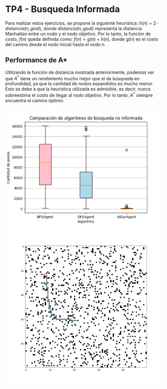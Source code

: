 # TP4 - Busqueda Informada
Para realizar estos ejercicios, se propone la siguiente heuristica:
$h(n) = 2 \cdot distancia(n, goal)$, donde $distancia(n,goal)$ representa la distancia Manhattan entre un nodo y el nodo objetivo.
Por lo tanto, la función de costo, $f(n)$ queda definida como: $f(n) = g(n) + h(n)$, donde $g(n)$ es el costo del camino desde el nodo inicial hasta el nodo $n$.

## Performance de A*
Utilizando la función de distancia mostrada anteriormente, podemos ver que $A^*$ tiene un rendimiento mucho mejor que el de búsqueda en profundidad, ya que la cantidad de nodos expandidos es mucho menor. Esto se debe a que la heuristica utilizada es admisible, es decir, nunca sobreestima el costo de llegar al nodo objetivo. Por lo tanto, $A^*$ siempre encuentra el camino óptimo.

![boxplot](code/plots/boxplot.png)
![agent](code/plots/AStarAgent.png)